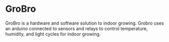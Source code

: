 # GroBro

GroBro is a hardware and software solution to indoor growing. Grobro uses an arduino connected to sensors and relays to control temperature, humidity, and light cycles for indoor growing.
